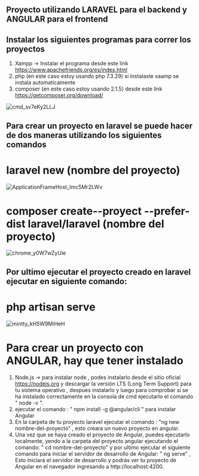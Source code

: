 
## Proyecto utilizando LARAVEL para el **backend** y ANGULAR para el **frontend**

## Instalar los siguientes programas para correr los proyectos

1)  Xampp -> Instalar el programa desde este link https://www.apachefriends.org/es/index.html
3)  php (en este caso estoy usando php 7.3.29)  si instalaste xaamp se instala automaticamente 
4)  composer (en este caso estoy usando 2.1.5) desde este link https://getcomposer.org/download/

![cmd_sv7eKy2LLJ](https://user-images.githubusercontent.com/17895688/129987263-c2f1c753-d0c9-426b-8801-2b8185626b5b.png)

## Para crear un proyecto en laravel se puede hacer de dos maneras utilizando los siguientes comandos

# laravel new (nombre del proyecto)
   ![ApplicationFrameHost_lmc5Mr2LWv](https://user-images.githubusercontent.com/17895688/129988281-604e4115-607d-4f93-8d05-4fc5d4660c53.png)
   
# composer create--proyect --prefer-dist laravel/laravel (nombre del proyecto)
![chrome_y0W7wZyUie](https://user-images.githubusercontent.com/17895688/129988660-5b9c2739-541e-48cc-9932-55c948e27f8f.png)

## Por ultimo ejecutar el proyecto creado en laravel ejecutar en siguiente comando: 

# php artisan serve

![mintty_kH5W9MiHeH](https://user-images.githubusercontent.com/17895688/129988929-8a5349d0-9e83-4f98-92aa-a35a33570c2c.png)

# Para crear un proyecto con ANGULAR, hay que tener instalado 
 
1) Node.js -> para instalar node , podes instalarlo desde el sitio oficial https://nodejs.org y descargar la versión LTS (Long Term Support) para tu sistema operativo , despues instalarlo y luego para comprobar si se ha instalado correctamente en la consola de cmd ejecutarlo el comando " node -v ".
2) ejecutar el comando : " npm install -g @angular/cli " para instalar Angular
3) En la carpeta de tu proyecto laravel  ejecutar el comando : "ng new nombre-del-proyecto" , esto creara un nuevo proyecto en angular.
4) Una vez que se haya creado el proyecto de Angular, puedes ejecutarlo localmente, yendo a la carpeta del proyecto angular ejecutando el comando: " cd nombre-del-proyecto" y por ultimo ejecutar el siguiente comando para iniciar el servidor de desarrollo de Angular:
" ng serve" , Esto iniciará el servidor de desarrollo y podrás ver tu proyecto de Angular en el navegador ingresando a http://localhost:4200.

